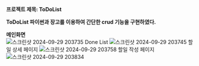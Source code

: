 **프로젝트 제목: ToDoList**  

**ToDoList 파이썬과 장고를 이용하여 간단한 crud 기능을 구현하였다.**

**메인화면**  
![스크린샷 2024-09-29 203735](https://github.com/user-attachments/assets/0b8933e6-69f2-43a8-84b9-9597726c067a)
Done List 
![스크린샷 2024-09-29 203745](https://github.com/user-attachments/assets/00677d54-f3cc-416b-bb08-21ea6e3015fd)
할일 상세 페이지
![스크린샷 2024-09-29 203758](https://github.com/user-attachments/assets/adadc49b-1b36-4b64-b046-390d6730b62f)
할일 작성 페이지
![스크린샷 2024-09-29 203834](https://github.com/user-attachments/assets/b245214a-9be1-4990-a591-30549d8be3b8)
